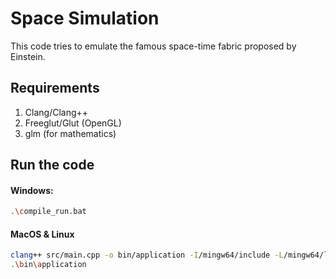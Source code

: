 # Space Simulation

This code tries to emulate the famous space-time fabric proposed by Einstein.

## Requirements
1. Clang/Clang++
2. Freeglut/Glut (OpenGL)
3. glm (for mathematics)

## Run the code
#### Windows:
```bash
.\compile_run.bat
```
#### MacOS & Linux
```bash
clang++ src/main.cpp -o bin/application -I/mingw64/include -L/mingw64/lib -lglfw3 -lglew32 -lopengl32 -lgdi32 -lpthread
.\bin\application
```